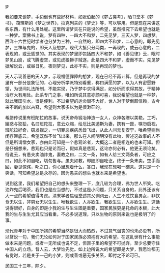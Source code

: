     梦 

   我如要来谈梦，手边倒也有些好材料，如张伯起的《梦占类考》，晒书堂本《梦书》，蔼理斯的《梦之世界》，拉克列夫的《梦史》等，可以够用。但是现在来讲这些东西，有什么用处呢。这里所谓梦实在只是说的希望，虽然推究下去希望也就是一种梦。案佛书上说，梦有四种，一四大不和梦，二先见梦，三天人梦，四想梦。西洋十六世纪时学者也分梦为三种，一自然的，即四大不和梦，二心意的，即先见梦，三神与鬼的，即天人及想梦。现代大抵只分两类，一再现的，或云心意的，二表现的，或云感觉的。其实表现的梦里即包括四大不和梦，如《善见律》云，眠时梦见山崩，或飞腾虚空，或见虎狼狮子贼逐，此是四大不和梦，虚而不实。先见梦据解说云，或昼日见，夜则梦见，此亦不实，则是再现的梦也。

   天人示现善恶的天人梦，示现福德罪障的想梦，现在已经不再计算，但是再现的梦里有一部分是象征的，心理分析学派特别看重，称曰满愿的梦，以为人有密愿野望，为世间礼法所制，不能实现，乃于梦中求得满足，如分析而求得其故，于精神治疗大有用处。此系专门之事，唯如所说其意亦颇可喜，我说希望也就是一种梦，就此我田引水，很是便利。不过希望的运命很不大好，世人对于梦倒颇信赖，古今来不断的加以占释，希望则大家多以为是很渺茫的。

   希腊传说里有班陀拉的故事，说天帝命锻冶神造一女人，众神各赠以美艳，工巧，媚惑与狡狯，名曰班陀拉，意云众赐，给厄比美透斯为妻，携有一匣，嘱勿启视，班陀拉好奇，窃发视之，一切罪恶疾病悉皆飞出，从此人间无复安宁，唯希望则尚闭存匣底云。希望既然不曾飞出来，那么在人间明明没有此物，传述这故事的人不但是所谓憎女家，亦由此可知是一个悲观论者，大概这二者是相连的也未可知。但是仔细想来，悲观也只是论而已，假如真是悲观，这论亦何必有，他更无须论矣。俗说云，有愚夫卖油炸鬼，妻教之曰，二文一条，如有人给三文两条者，可应之曰，如此不如自吃，切勿售与。愚夫如教，却随即自吃讫，终于一条未卖，空手而回，妻见惊诧，叱之曰，你心里想着什么，答曰，我现在想喝一碗茶。这只是一个笑话，可知希望总是永存的，因为愚夫的想头也就本来是希望也。

   说到这里，我们希望把自己的想头来整理一下，庶几较为合理，弗为世人所笑。吃油炸鬼后喝茶，我们也是应当想的，不过这是小问题，只关系自身的，此外还该有大一点的希望值得考虑。清末学者焦理堂述其父训词云，人生不过饮食男女，非饮食无以生，非男女无以生生，唯我欲生，人亦欲生，我欲生生，人亦欲生生。这话说得很好，自身的即是小我的生与生生固是重要，国家民族更是托命的本根，此大我的生与生生尤其应当看重，不必多说道理，只以生物的原则来说也是极明了的事。

   现代青年对于中国所抱的希望当然是很大而热烈，不过意气沮丧的也未必没有，所以赘说一句，我们无论如何对于国家民族必须抱有大的希望。在这乱世有什么事能做本来是问题，或者一无所成也说不定，但匣子里的希望不可抛弃，至少总要守住中国人的立场。昔人云，大梦谁先觉。如上边所说大的希望即是大梦，我愿谁都无有觉时，若是关于一己的小梦，则或善或恶无多关系，即付之不论可已。

   民国三十三年，除夕。

